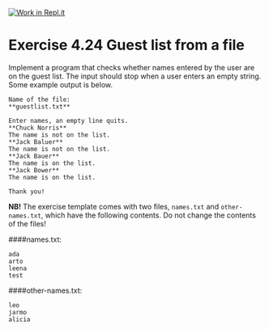 [![Work in Repl.it](https://classroom.github.com/assets/work-in-replit-14baed9a392b3a25080506f3b7b6d57f295ec2978f6f33ec97e36a161684cbe9.svg)](https://classroom.github.com/online_ide?assignment_repo_id=4013286&assignment_repo_type=AssignmentRepo)
# Exercise 4.24 Guest list from a file

Implement a program that checks whether names entered by the user are on the guest list. The input should stop when a user enters an empty string. Some example output is below.

```plaintext
Name of the file:
**guestlist.txt**

Enter names, an empty line quits.
**Chuck Norris**
The name is not on the list.
**Jack Baluer**
The name is not on the list.
**Jack Bauer**
The name is on the list.
**Jack Bower**
The name is on the list.

Thank you!
```

**NB!** The exercise template comes with two files, `names.txt` and `other-names.txt`, which have the following contents. Do not change the contents of the files!

####names.txt:
```plaintext
ada
arto
leena
test
```

####other-names.txt:
```plaintext
leo
jarmo
alicia
```
